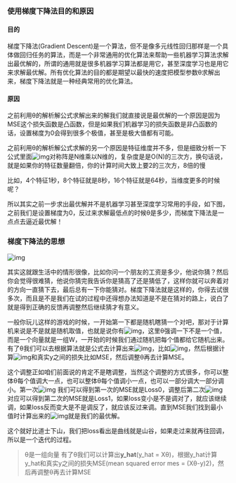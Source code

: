 ### 使用梯度下降法目的和原因

#### 目的

梯度下降法(Gradient Descent)是一个算法，但不是像多元线性回归那样是一个具体做回归任务的算法，而是一个非常通用的优化算法来帮助一些机器学习算法求解出最优解的，所谓的通用就是很多机器学习算法都是用它，甚至深度学习也是用它来求解最优解。所有优化算法的目的都是期望以最快的速度把模型参数θ求解出来，梯度下降法就是一种经典常用的优化算法。

#### 原因

之前利用θ的解析解公式求解出来的解我们就直接说是最优解的一个原因是因为MSE这个损失函数是凸函数，但是如果我们机器学习的损失函数是非凸函数的话，设置梯度为0会得到很多个极值，甚至是极大值都有可能。

之前利用θ的解析解公式求解的另一个原因是特征维度并不多，但是细致分析一下公式里面![img](https://www.itbaizhan.com/wiki/imgs/wps594.png)对称阵是N维乘以N维的，复杂度是是O(N)的三次方，换句话说，就是如果你的特征数量翻倍，你的计算时间大致上要2的三次方，8倍的慢

比如，4个特征1秒，8个特征就是8秒，16个特征就是64秒，当维度更多的时候呢？

所以其实之前一步求出最优解并不是机器学习甚至深度学习常用的手段，如下图，之前我们是设置梯度为0，反过来求解最低点的时候θ是多少，而梯度下降法是一点点去逼近最优解！

### 梯度下降法的思想

![img](https://www.itbaizhan.com/wiki/imgs/wps595.jpg)

其实这就跟生活中的情形很像，比如你问一个朋友的工资是多少，他说你猜？然后你会觉得很难猜，他说你猜完我告诉你是猜高了还是猜低了，这样你就可以奔着对的方向一直猜下去，最后总有一下你能猜对。梯度下降法就是这样的，你得去试很多次，而且是不是我们在试的过程中还得想办法知道是不是在猜对的路上，说白了就是得到正确的反馈再调整然后继续猜才有意义。

一般你玩儿这样的游戏的时候，一开始第一下都是随机瞎猜一个对吧，那对于计算机来说是不是就是随机取值，也就是说你有![img](https://www.itbaizhan.com/wiki/imgs/wps596.png)，这里θ强调一下不是一个值，而是一个向量就是一组W，一开始的时候我们通过随机把每个值都给它随机出来。有了θ我们可以去根据算法就是公式去计算出来![img](https://www.itbaizhan.com/wiki/imgs/wps597.png)，比如![img](https://www.itbaizhan.com/wiki/imgs/wps598.png)，然后根据计算![img](https://www.itbaizhan.com/wiki/imgs/wps599.png)和真实y之间的损失比如MSE，然后调整θ再去计算MSE。

这个调整正如咱们前面说的肯定不是瞎调整，当然这个调整的方式很多，你可以整体θ每个值调大一点，也可以整体θ每个值调小一点，也可以一部分调大一部分调小。第一次![img](https://www.itbaizhan.com/wiki/imgs/wps600.png) 我们可以得到第一次的MSE就是Loss0，调整后第二次![img](https://www.itbaizhan.com/wiki/imgs/wps601.png)对应可以得到第二次的MSE就是Loss1，如果loss变小是不是调对了，就应该继续调，如果loss反而变大是不是调反了，就应该反过来调。直到MSE我们找到最小值时计算出来的![img](https://www.itbaizhan.com/wiki/imgs/wps602.png)就是我们的最优解。

这个就好比道士下山，我们把loss看出是曲线就是山谷，如果走过来就再往回调，所以是一个迭代的过程。

> θ是一组向量 有了θ我们可以计算出**y_hat**(y_hat = Xθ)，根据y_hat计算y_hat和真实y之间的损失MSE(mean squared error mes = (Xθ-y)2)，然后再调整θ再去计算MSE